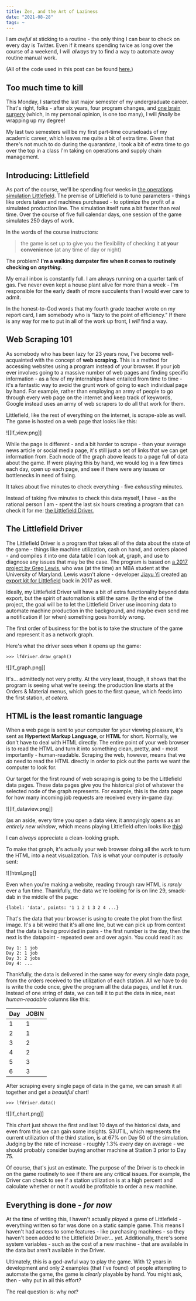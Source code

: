 ```yaml
---
title: Zen, and the Art of Laziness
date: "2021-08-28"
tags: ~
---
```

I am *awful* at sticking to a routine - the only thing I can bear to check on every day is Twitter. Even if it means spending twice as long over the course of a weekend, I will *always* try to find a way to automate away routine manual work.

(All of the code used in this post can be found [here.](https://github.com/Spelkington/LittlefieldDriver/blob/main/ipynb/driver.ipynb))

## Too much time to kill

This Monday, I started the last major semester of my undergraduate career. That's right, folks - after six years, four program changes, and [one brain surgery](https://youtu.be/lMFQp3wN-cg?t=521) (which, in my personal opinion, is one too many), I will *finally* be wrapping up my degree!

My last two semesters will be my first part-time courseloads of my academic career, which leaves me quite a bit of extra time. Given that there's not much to do during the quaran*time*, I took a bit of extra time to go over the top in a class I'm taking on operations and supply chain management.

## Introducing: Littlefield

As part of the course, we'll be spending four weeks in [the operations simulation Littlefield](http://responsive.net/littlefield.html). The premise of Littlefield is to tune parameters - things like orders taken and machines purchased - to optimize the profit of a simulated production line. The simulation itself runs a bit faster than real time. Over the course of five full calendar days, one session of the game simulates 250 days of work.

In the words of the course instructors:

> the game is set up to give you the flexibility of checking it **at your convenience** (at any time of day or night)

The problem? **I'm a walking dumpster fire when it comes to routinely checking on** ***anything.***

My email inbox is constantly full. I am always running on a quarter tank of gas.  I've never even kept a house plant alive for more than a week - I'm responsible for the early death of more succulents than I would ever care to admit.

In the honest-to-God words that my fourth grade teacher wrote on my report card, I am somebody who is "lazy to the point of efficiency." If there is any way for me to put in all of the work up front, I *will* find a way.

## Web Scraping 101

As somebody who has been lazy for 23 years now, I've become well-acquainted with the concept of **web scraping.** This is a method for accessing websites using a program instead of your browser. If your job ever involves going to a massive number of web pages and finding specific information - as a few of my internships have entailed from time to time - it's a fantastic way to avoid the grunt work of going to each individual page by hand. For example, rather than employing an army of people to go through every web page on the internet and keep track of keywords, Google instead uses an army of web scrapers to do all that work for them.

Littlefield, like the rest of everything on the internet, is scrape-able as well. The game is hosted on a web page that looks like this:

![[lf_view.png]]

While the page is different - and a bit harder to scrape - than your average news article or social media page, it's still just a set of links that we can get information from. Each node of the graph above leads to a page full of data about the game. If were playing this by hand, we would log in a few times each day, open up each page, and see if there were any issues or bottlenecks in need of fixing.

It takes about five minutes to check everything - five *exhausting* minutes.

Instead of taking five minutes to check this data myself, I have - as the rational person I am - spent the last six hours creating a program that can check it for me: [the Littlefield Driver.](https://github.com/Spelkington/LittlefieldDriver)

## The Littlefield Driver

The Littlefield Driver is a program that takes all of the data about the state of the game - things like machine utilization, cash on hand, and orders placed - and compiles it into one data table I can look at, graph, and use to diagnose any issues that may be the case. The program is based on [a 2017 project by Greg Lewis](https://medium.com/@gregdlewis/scraping-the-littlefield-simulation-with-python-a6bf618c6833), who was (at the time) an MBA student at the University of Maryland. Lewis wasn't alone - developer [Jiayu Yi](https://blog.jiayu.co/) created [an export kit for Littlefield](https://github.com/yi-jiayu/littlefield) back in 2017 as well.

Ideally, my Littlefield Driver will have a bit of extra functionality beyond data export, but the spirit of automation is still the same. By the end of the project, the goal will be to let the Littlefield Driver use incoming data to automate machine production in the background, and maybe even send me a notification if (or when) something goes horribly wrong.

The first order of business for the bot is to take the structure of the game and represent it as a network graph.

Here's what the driver sees when it opens up the game:

```
>>> lfdriver.draw_graph()
```

![[lf_graph.png]]

It's... admittedly not very pretty. At the very least, though, it shows that the program is seeing what we're seeing: the production line starts at the Orders & Material menus, which goes to the first queue, which feeds into the first station, *et cetera*.

## HTML is the least romantic language

When a web page is sent to your computer for your viewing pleasure, it's sent as **Hypertext Markup Language**, or **HTML** for short. Normally, we don't have to deal with HTML directly. The entire point of your web browser is to read the HTML and turn it into something clean, pretty, and - most importantly - human-readable. Scraping the web, however, means that we *do* need to read the HTML directly in order to pick out the parts we want the computer to look for.

Our target for the first round of web scraping is going to be the Littlefield data pages. These data pages give you the historical plot of whatever the selected node of the graph represents. For example, this is the data page for how many incoming job requests are received every in-game day:

![[lf_dataview.png]]

(as an aside, every time you open a data view, it annoyingly opens as an *entirely new window*, which means playing Littlefield often looks like [this](clutter.png))

I can *always* appreciate a clean-looking graph.

To make that graph, it's actually your web browser doing all the work to turn the HTML into a neat visualization. *This* is what your computer is *actually* sent:

![[html.png]]

Even when you're making a website, reading through raw HTML is *rarely* ever a fun time. Thankfully, the data we're looking for is on line 29, smack-dab in the middle of the page:

```
{label: 'data', points: '1 1 2 1 3 2 4 ...}
```

That's the data that your browser is using to create the plot from the first image. It's a bit weird that it's all one line, but we can pick up from context that the data is being provided in pairs - the first number is the day, then the next is the datapoint - repeated over and over again. You could read it as:

```
Day 1: 1 job
Day 2: 1 job
Day 3: 2 jobs
Day 4: ...
```

Thankfully, the data is delivered in the same way for every single data page, from the orders received to the utilization of each station. All we have to do is write the code once, give the program all the data pages, and let it run. Instead of one string of data, we can tell it to put the data in nice, neat *human-readable* columns like this:

| Day         | JOBIN       |
| ----------- | ----------- |
| 1           | 1           |
| 2           | 1           |
| 3           | 2           |
| 4           | 2           |
| 5           | 3           |
| 6           | 3           |

After scraping every single page of data in the game, we can smash it all together and get a *beautiful* chart!

```
>>> lfdriver.data()
```

![[lf_chart.png]]

This chart just shows the first and last 10 days of the historical data, and even from this we can gain some insights. S3UTIL, which represents the current utilization of the third station, is at 67% on Day 50 of the simulation. Judging by the rate of increase - roughly 1.3% every day on average - we should probably consider buying another machine at Station 3 prior to Day 75.

Of course, that's just an estimate. The purpose of the Driver is to check in on the game routinely to see if there are any critical issues. For example, the Driver can check to see if a station utilization is at a high percent and calculate whether or not it would be profitable to order a new machine.

## Everything is done - *for now*

At the time of writing this, I haven't actually *played* a game of Littlefield - everything written so far was done on a static sample game. This means I haven't had access to some features - like purchasing machines - so they haven't been added to the Littlefield Driver... *yet.* Additionally, there's some system variables - such as the cost of a new machine - that are available in the data but aren't available in the Driver.

Ultimately, this is a god-awful way to play the game. With 12 years in development and only 2 examples (that I've found) of people attempting to automate the game, the game is *clearly* playable by hand. You might ask, then - why put in all this effort?

The real question is: why *not*?

